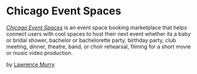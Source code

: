 # Chicago Event Spaces

[*Chicago Event Spaces*](https://chicagoeventspaces.herokuapp.com) is an event space booking marketplace that helps connect 
users with cool spaces to host their next event whether its a baby or bridal shower, bachelor or bachelorette party, birthday party, 
club meeting, dinner, theatre, band, or choir rehearsal, filming for a short movie or music video production.

by [Lawrence Murry](http://lawrencemurry.com)